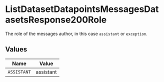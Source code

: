 # ListDatasetDatapointsMessagesDatasetsResponse200Role

The role of the messages author, in this case `assistant` or `exception`.


## Values

| Name        | Value       |
| ----------- | ----------- |
| `ASSISTANT` | assistant   |